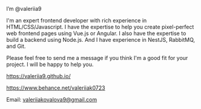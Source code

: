 I’m @valeriia9

I'm an expert frontend developer with rich experience in HTML/CSS/Javascript. 
I have the expertise to help you create pixel-perfect web frontend pages using Vue.js or Angular. 
I also have the expertise to build a backend using Node.js. And I have experience in NestJS, RabbitMQ, and Git.

Please feel free to send me a message if you think I'm a good fit for your project. I will be happy to help you.

https://valeriia9.github.io/

https://www.behance.net/valeriiak0723

Email: valeriiakovalova9@gmail.com



